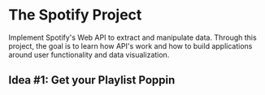 # The Spotify Project
Implement Spotify's Web API to extract and manipulate data. Through this project, the goal is to learn how API's work and how to build applications around user functionality and data visualization. 
## Idea #1: Get your Playlist Poppin

